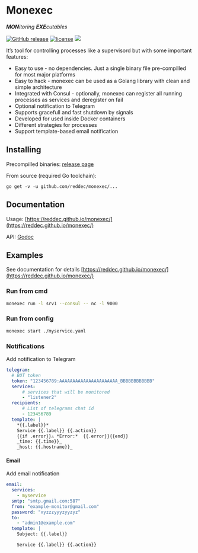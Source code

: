 # Monexec
***MON**itoring **EXE**cutables*

[![GitHub release](https://img.shields.io/github/release/reddec/monexec.svg)](https://github.com/reddec/monexec/releases)
[![license](https://img.shields.io/github/license/reddec/monexec.svg)](https://github.com/reddec/monexec)
[![](https://godoc.org/github.com/reddec/monexec/monexec?status.svg)](http://godoc.org/github.com/reddec/monexec/monexec)

It’s tool for controlling processes like a supervisord but with some important features:

* Easy to use - no dependencies. Just a single binary file pre-compilled for most major platforms
* Easy to hack - monexec can be used as a Golang library with clean and simple architecture
* Integrated with Consul - optionally, monexec can register all running processes as services and deregister on fail
* Optional notification to Telegram
* Supports gracefull and fast shutdown by signals
* Developed for used inside Docker containers
* Different strategies for processes
* Support template-based email notification

## Installing

Precompilled binaries: [release page](https://github.com/reddec/monexec/releases)

From source (required Go toolchain):

```
go get -v -u github.com/reddec/monexec/...
```

## Documentation

Usage: [https://reddec.github.io/monexec/](https://reddec.github.io/monexec/)

API: [Godoc](http://godoc.org/github.com/reddec/monexec/monexec)


## Examples

See documentation for details [https://reddec.github.io/monexec/](https://reddec.github.io/monexec/)

### Run from cmd

```bash
monexec run -l srv1 --consul -- nc -l 9000
```

### Run from config

```bash
monexec start ./myservice.yaml
```

### Notifications

Add notification to Telegram

```yaml
telegram:
  # BOT token
  token: "123456789:AAAAAAAAAAAAAAAAAAAAAA_BBBBBBBBBBBB"
  services:
      # services that will be monitored
      - "listener2"
  recipients:
      # List of telegrams chat id
      - 123456789
  template: |
    *{{.label}}*
    Service {{.label}} {{.action}}
    {{if .error}}⚠️ *Error:*  {{.error}}{{end}}
    _time: {{.time}}_
    _host: {{.hostname}}_
```

#### Email

Add email notification

```yaml
email:
  services:
    - myservice
  smtp: "smtp.gmail.com:587"
  from: "example-monitor@gmail.com"
  password: "xyzzzyyyzyyzyz"
  to:
    - "admin1@example.com"
  template: |
    Subject: {{.label}}

    Service {{.label}} {{.action}}
```
